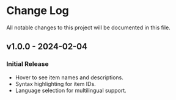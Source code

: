 # Change Log

All notable changes to this project will be documented in this file.

## v1.0.0 - 2024-02-04

### Initial Release

- Hover to see item names and descriptions.
- Syntax highlighting for item IDs.
- Language selection for multilingual support.
